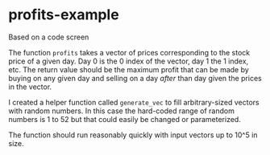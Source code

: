 # profits-example
Based on a code screen

The function `profits` takes a vector of prices corresponding to the stock price of a given day. Day 0 is the 0 index of the vector, day 1 the 1 index, etc.
The return value should be the maximum profit that can be made by buying on any given day and selling on a day *after* than day given the prices in the vector.

I created a helper function called `generate_vec` to fill arbitrary-sized vectors with random numbers. In this case the hard-coded range of random numbers is 1 to 52
but that could easily be changed or parameterized.

The function should run reasonably quickly with input vectors up to 10^5 in size.
